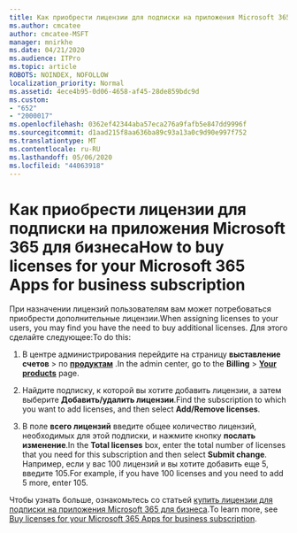 ```yaml
---
title: Как приобрести лицензии для подписки на приложения Microsoft 365 для бизнеса
ms.author: cmcatee
author: cmcatee-MSFT
manager: mnirkhe
ms.date: 04/21/2020
ms.audience: ITPro
ms.topic: article
ROBOTS: NOINDEX, NOFOLLOW
localization_priority: Normal
ms.assetid: 4ece4b95-0d06-4658-af45-28de859bdc9d
ms.custom:
- "652"
- "2000017"
ms.openlocfilehash: 0362ef42344aba57eca276a9fafb5e847dd9996f
ms.sourcegitcommit: d1aad215f8aa636ba89c93a13a0c9d90e997f752
ms.translationtype: MT
ms.contentlocale: ru-RU
ms.lasthandoff: 05/06/2020
ms.locfileid: "44063918"
---
```

# <a name="how-to-buy-licenses-for-your-microsoft-365-apps-for-business-subscription"></a><span data-ttu-id="efadd-102">Как приобрести лицензии для подписки на приложения Microsoft 365 для бизнеса</span><span class="sxs-lookup"><span data-stu-id="efadd-102">How to buy licenses for your Microsoft 365 Apps for business subscription</span></span>

<span data-ttu-id="efadd-103">При назначении лицензий пользователям вам может потребоваться приобрести дополнительные лицензии.</span><span class="sxs-lookup"><span data-stu-id="efadd-103">When assigning licenses to your users, you may find you have the need to buy additional licenses.</span></span> <span data-ttu-id="efadd-104">Для этого сделайте следующее:</span><span class="sxs-lookup"><span data-stu-id="efadd-104">To do this:</span></span>
  
1. <span data-ttu-id="efadd-105">В центре администрирования перейдите на страницу **выставление счетов** \> по **[продуктам](https://go.microsoft.com/fwlink/p/?linkid=842054)** .</span><span class="sxs-lookup"><span data-stu-id="efadd-105">In the admin center, go to the **Billing** \> **[Your products](https://go.microsoft.com/fwlink/p/?linkid=842054)** page.</span></span>

2. <span data-ttu-id="efadd-106">Найдите подписку, к которой вы хотите добавить лицензии, а затем выберите **Добавить/удалить лицензии**.</span><span class="sxs-lookup"><span data-stu-id="efadd-106">Find the subscription to which you want to add licenses, and then select **Add/Remove licenses**.</span></span>

3. <span data-ttu-id="efadd-107">В поле **всего лицензий** введите общее количество лицензий, необходимых для этой подписки, и нажмите кнопку **послать изменение**.</span><span class="sxs-lookup"><span data-stu-id="efadd-107">In the **Total licenses** box, enter the total number of licenses that you need for this subscription and then select **Submit change**.</span></span> <span data-ttu-id="efadd-108">Например, если у вас 100 лицензий и вы хотите добавить еще 5, введите 105.</span><span class="sxs-lookup"><span data-stu-id="efadd-108">For example, if you have 100 licenses and you need to add 5 more, enter 105.</span></span>

<span data-ttu-id="efadd-109">Чтобы узнать больше, ознакомьтесь со статьей [купить лицензии для подписки на приложения Microsoft 365 для бизнеса](https://docs.microsoft.com/office365/admin/subscriptions-and-billing/buy-licenses).</span><span class="sxs-lookup"><span data-stu-id="efadd-109">To learn more, see [Buy licenses for your Microsoft 365 Apps for business subscription](https://docs.microsoft.com/office365/admin/subscriptions-and-billing/buy-licenses).</span></span>